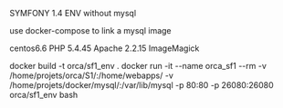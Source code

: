 SYMFONY 1.4 ENV without mysql

use docker-compose to link a mysql image

centos6.6
PHP 5.4.45
Apache 2.2.15
ImageMagick

docker build -t orca/sf1_env .
docker run -it --name orca_sf1 --rm -v /home/projets/orca/S1/:/home/webapps/ -v /home/projets/docker/mysql/:/var/lib/mysql -p 80:80 -p 26080:26080 orca/sf1_env bash
